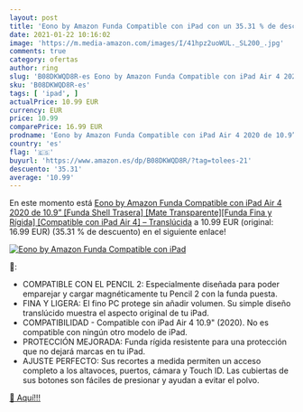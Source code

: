 ```yaml
---
layout: post
title: 'Eono by Amazon Funda Compatible con iPad con un 35.31 % de descuento'
date: 2021-01-22 10:16:02
image: 'https://m.media-amazon.com/images/I/41hpz2uoWUL._SL200_.jpg'
comments: true
category: ofertas
author: ring
slug: 'B08DKWQD8R-es Eono by Amazon Funda Compatible con iPad Air 4 2020 de...'
sku: 'B08DKWQD8R-es'
tags: [ 'ipad', ]
actualPrice: 10.99 EUR
currency: EUR
price: 10.99
comparePrice: 16.99 EUR
prodname: 'Eono by Amazon Funda Compatible con iPad Air 4 2020 de 10.9” [Funda Shell Trasera] [Mate Transparente][Funda Fina y Rígida] [Compatible con iPad Air 4] – Translúcida'
country: 'es'
flag: '🇪🇸'
buyurl: 'https://www.amazon.es/dp/B08DKWQD8R/?tag=tolees-21'
descuento: '35.31'
average: '10.99'
---
```


En este momento está [Eono by Amazon Funda Compatible con iPad Air 4 2020 de 10.9” [Funda Shell Trasera] [Mate Transparente][Funda Fina y Rígida] [Compatible con iPad Air 4] – Translúcida](https://www.amazon.es/dp/B08DKWQD8R/?tag=tolees-21) a 10.99 EUR (original: 16.99 EUR) (35.31 %  de descuento) en el siguiente enlace!

[![Eono by Amazon Funda Compatible con iPad](https://m.media-amazon.com/images/I/41hpz2uoWUL._SL200_.jpg)](https://www.amazon.es/dp/B08DKWQD8R/?tag=tolees-21)

🔎:

- COMPATIBLE CON EL PENCIL 2: Especialmente diseñada para poder emparejar y cargar magnéticamente tu Pencil 2 con la funda puesta.
- FINA Y LIGERA: El fino PC protege sin añadir volumen. Su simple diseño translúcido muestra el aspecto original de tu iPad.
- COMPATIBILIDAD - Compatible con iPad Air 4 10.9" (2020). No es compatible con ningún otro modelo de iPad.
- PROTECCIÓN MEJORADA: Funda rígida resistente para una protección que no dejará marcas en tu iPad.
- AJUSTE PERFECTO: Sus recortes a medida permiten un acceso completo a los altavoces, puertos, cámara y Touch ID. Las cubiertas de sus botones son fáciles de presionar y ayudan a evitar el polvo.

[🛒 Aquí!!!](https://www.amazon.es/dp/B08DKWQD8R/?tag=tolees-21)

